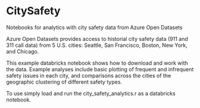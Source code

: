 # CitySafety
Notebooks for analytics with city safety data from Azure Open Datasets

Azure Open Datasets provides access to historial city safety data (911 and 311 call data) from 5 U.S. cities: Seattle, San Francisco, Boston, New York, and Chicago. 

This example databricks notebook shows how to download and work with the data. Example analyses include basic plotting of frequent and infrequent safety issues in each city, and comparisons across the cities of the geographic clustering of different safety types.

To use simply load and run the city_safety_analytics.r as a databricks notebook.

